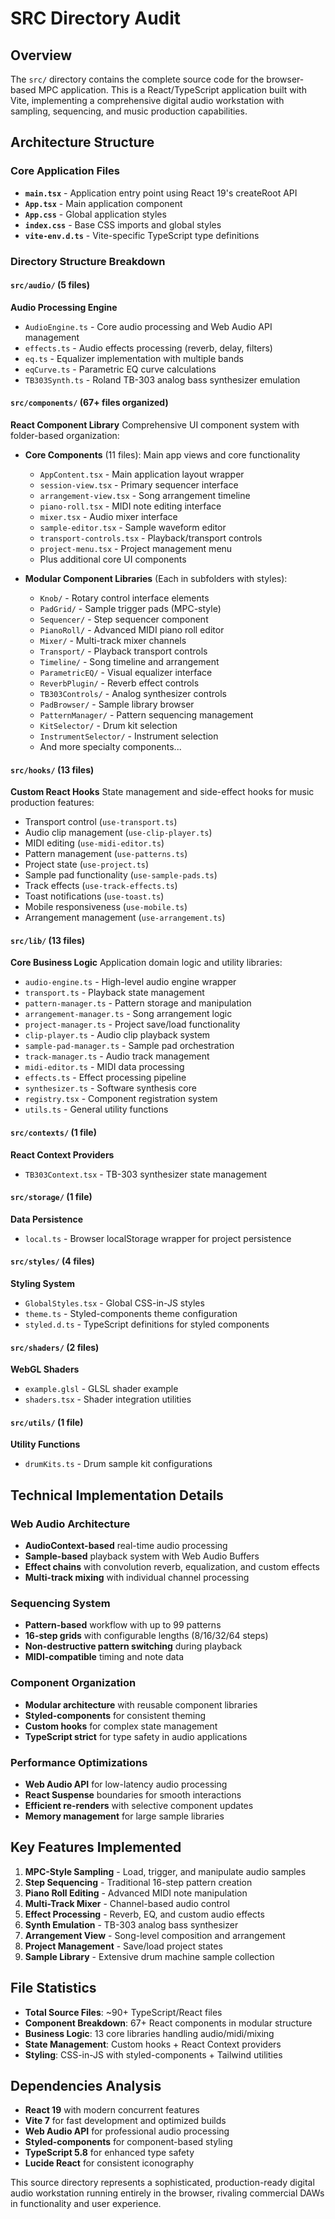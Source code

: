 # SRC Directory Audit

## Overview

The `src/` directory contains the complete source code for the browser-based MPC application. This is a React/TypeScript application built with Vite, implementing a comprehensive digital audio workstation with sampling, sequencing, and music production capabilities.

## Architecture Structure

### Core Application Files

- **`main.tsx`** - Application entry point using React 19's createRoot API
- **`App.tsx`** - Main application component
- **`App.css`** - Global application styles
- **`index.css`** - Base CSS imports and global styles
- **`vite-env.d.ts`** - Vite-specific TypeScript type definitions

### Directory Structure Breakdown

#### `src/audio/` (5 files)

**Audio Processing Engine**

- `AudioEngine.ts` - Core audio processing and Web Audio API management
- `effects.ts` - Audio effects processing (reverb, delay, filters)
- `eq.ts` - Equalizer implementation with multiple bands
- `eqCurve.ts` - Parametric EQ curve calculations
- `TB303Synth.ts` - Roland TB-303 analog bass synthesizer emulation

#### `src/components/` (67+ files organized)

**React Component Library**
Comprehensive UI component system with folder-based organization:

- **Core Components** (11 files): Main app views and core functionality

  - `AppContent.tsx` - Main application layout wrapper
  - `session-view.tsx` - Primary sequencer interface
  - `arrangement-view.tsx` - Song arrangement timeline
  - `piano-roll.tsx` - MIDI note editing interface
  - `mixer.tsx` - Audio mixer interface
  - `sample-editor.tsx` - Sample waveform editor
  - `transport-controls.tsx` - Playback/transport controls
  - `project-menu.tsx` - Project management menu
  - Plus additional core UI components

- **Modular Component Libraries** (Each in subfolders with styles):
  - `Knob/` - Rotary control interface elements
  - `PadGrid/` - Sample trigger pads (MPC-style)
  - `Sequencer/` - Step sequencer component
  - `PianoRoll/` - Advanced MIDI piano roll editor
  - `Mixer/` - Multi-track mixer channels
  - `Transport/` - Playback transport controls
  - `Timeline/` - Song timeline and arrangement
  - `ParametricEQ/` - Visual equalizer interface
  - `ReverbPlugin/` - Reverb effect controls
  - `TB303Controls/` - Analog synthesizer controls
  - `PadBrowser/` - Sample library browser
  - `PatternManager/` - Pattern sequencing management
  - `KitSelector/` - Drum kit selection
  - `InstrumentSelector/` - Instrument selection
  - And more specialty components...

#### `src/hooks/` (13 files)

**Custom React Hooks**
State management and side-effect hooks for music production features:

- Transport control (`use-transport.ts`)
- Audio clip management (`use-clip-player.ts`)
- MIDI editing (`use-midi-editor.ts`)
- Pattern management (`use-patterns.ts`)
- Project state (`use-project.ts`)
- Sample pad functionality (`use-sample-pads.ts`)
- Track effects (`use-track-effects.ts`)
- Toast notifications (`use-toast.ts`)
- Mobile responsiveness (`use-mobile.ts`)
- Arrangement management (`use-arrangement.ts`)

#### `src/lib/` (13 files)

**Core Business Logic**
Application domain logic and utility libraries:

- `audio-engine.ts` - High-level audio engine wrapper
- `transport.ts` - Playback state management
- `pattern-manager.ts` - Pattern storage and manipulation
- `arrangement-manager.ts` - Song arrangement logic
- `project-manager.ts` - Project save/load functionality
- `clip-player.ts` - Audio clip playback system
- `sample-pad-manager.ts` - Sample pad orchestration
- `track-manager.ts` - Audio track management
- `midi-editor.ts` - MIDI data processing
- `effects.ts` - Effect processing pipeline
- `synthesizer.ts` - Software synthesis core
- `registry.tsx` - Component registration system
- `utils.ts` - General utility functions

#### `src/contexts/` (1 file)

**React Context Providers**

- `TB303Context.tsx` - TB-303 synthesizer state management

#### `src/storage/` (1 file)

**Data Persistence**

- `local.ts` - Browser localStorage wrapper for project persistence

#### `src/styles/` (4 files)

**Styling System**

- `GlobalStyles.tsx` - Global CSS-in-JS styles
- `theme.ts` - Styled-components theme configuration
- `styled.d.ts` - TypeScript definitions for styled components

#### `src/shaders/` (2 files)

**WebGL Shaders**

- `example.glsl` - GLSL shader example
- `shaders.tsx` - Shader integration utilities

#### `src/utils/` (1 file)

**Utility Functions**

- `drumKits.ts` - Drum sample kit configurations

## Technical Implementation Details

### Web Audio Architecture

- **AudioContext-based** real-time audio processing
- **Sample-based** playback system with Web Audio Buffers
- **Effect chains** with convolution reverb, equalization, and custom effects
- **Multi-track mixing** with individual channel processing

### Sequencing System

- **Pattern-based** workflow with up to 99 patterns
- **16-step grids** with configurable lengths (8/16/32/64 steps)
- **Non-destructive pattern switching** during playback
- **MIDI-compatible** timing and note data

### Component Organization

- **Modular architecture** with reusable component libraries
- **Styled-components** for consistent theming
- **Custom hooks** for complex state management
- **TypeScript strict** for type safety in audio applications

### Performance Optimizations

- **Web Audio API** for low-latency audio processing
- **React Suspense** boundaries for smooth interactions
- **Efficient re-renders** with selective component updates
- **Memory management** for large sample libraries

## Key Features Implemented

1. **MPC-Style Sampling** - Load, trigger, and manipulate audio samples
2. **Step Sequencing** - Traditional 16-step pattern creation
3. **Piano Roll Editing** - Advanced MIDI note manipulation
4. **Multi-Track Mixer** - Channel-based audio control
5. **Effect Processing** - Reverb, EQ, and custom audio effects
6. **Synth Emulation** - TB-303 analog bass synthesizer
7. **Arrangement View** - Song-level composition and arrangement
8. **Project Management** - Save/load project states
9. **Sample Library** - Extensive drum machine sample collection

## File Statistics

- **Total Source Files**: ~90+ TypeScript/React files
- **Component Breakdown**: 67+ React components in modular structure
- **Business Logic**: 13 core libraries handling audio/midi/mixing
- **State Management**: Custom hooks + React Context providers
- **Styling**: CSS-in-JS with styled-components + Tailwind utilities

## Dependencies Analysis

- **React 19** with modern concurrent features
- **Vite 7** for fast development and optimized builds
- **Web Audio API** for professional audio processing
- **Styled-components** for component-based styling
- **TypeScript 5.8** for enhanced type safety
- **Lucide React** for consistent iconography

This source directory represents a sophisticated, production-ready digital audio workstation running entirely in the browser, rivaling commercial DAWs in functionality and user experience.
